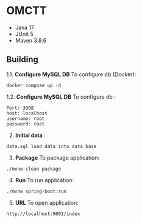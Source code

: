 # OMCTT


- Java 17
- JUnit 5
- Maven 3.8.6


## Building

1.1. **Configure MySQL DB** To configure db (Docker):

```
docker compose up -d
```

1.2. **Configure MySQL DB** To configure db :

```
Port: 3308
host: localhost
username: root
password: root
```

2. **Initial data** :
```
data.sql load data into data base
```

3. **Package** To package application:
```
./mvnw clean package
```

4. **Run** To run application:

```
./mvnw spring-boot:run
```

5. **URL** To open application:

```
http://localhost:9001/index
```




